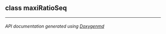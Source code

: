 ## class maxiRatioSeq



---

###### API documentation generated using [Doxygenmd](https://github.com/d99kris/doxygenmd)

